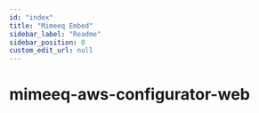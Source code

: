```yaml
---
id: "index"
title: "Mimeeq Embed"
sidebar_label: "Readme"
sidebar_position: 0
custom_edit_url: null
---
```


# mimeeq-aws-configurator-web
